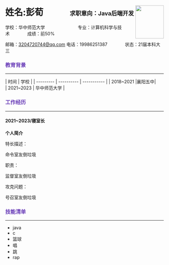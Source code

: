 # 姓名:彭荀&emsp;&emsp;&emsp;<strong><span style="font-size: 18px">求职意向：Java后端开发</span></strong><img align = "right" src="https://huatu.98youxi.com/markdown/work/uploads/upload_de848533db07612255fdb920349d6c69.png" width="90" height="105">


学校：华中师范大学 &emsp;&emsp;&emsp;&emsp;&emsp;&emsp;&emsp;&thinsp;专业：计算机科学与技术&emsp;&emsp;&emsp;&emsp;成绩：前50%

邮箱：3204720744@qq.com &#09;&#09;&#09;&#09;&#09; 电话：19986251387&emsp;&emsp;&emsp;&emsp;状态：21届本科大三



### <font class="text-color-4" color="#673ab7">教育背景</font>


----

| 时间      | 学校       |
| --------- | ---------- | ----------- |
| 2018~2021 |襄阳五中|  
| 2021~2023 | 华中师范大学       |


### <font class="text-color-31" color="#673ab7">工作经历</font>

----

#### 2021~2023/寝室长

**个人简介**

特长描述：

命令室友倒垃圾



职责：

监督室友倒垃圾



攻克问题：

号召室友倒垃圾







 
 ### <font class="text-color-31" color="#673ab7">技能清单</font>

----

* java 
* c 
* 篮球
* 唱
* 跳
* rap


